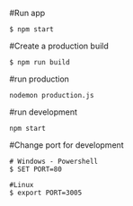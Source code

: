 
#Run app
```
$ npm start
```

#Create a production build
```
$ npm run build
```

#run production
```
nodemon production.js
```

#run development
```
npm start
```

#Change port for development
```
# Windows - Powershell
$ SET PORT=80

#Linux
$ export PORT=3005 
```
